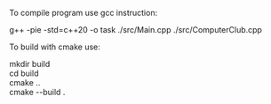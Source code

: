 To compile program use gcc instruction:

g++ -pie -std=c++20 -o task ./src/Main.cpp ./src/ComputerClub.cpp

To build with cmake use:

mkdir build <br />
cd build <br />
cmake .. <br />
cmake --build .